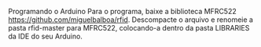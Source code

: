 Programando o Arduino
Para o programa, baixe a biblioteca MFRC522 https://github.com/miguelbalboa/rfid. Descompacte o arquivo e renomeie a pasta rfid-master para MFRC522, colocando-a dentro da pasta LIBRARIES da IDE do seu Arduino.
